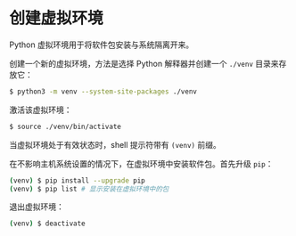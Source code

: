 # 创建虚拟环境

Python 虚拟环境用于将软件包安装与系统隔离开来。

创建一个新的虚拟环境，方法是选择 Python 解释器并创建一个 `./venv` 目录来存放它：

```sh
$ python3 -m venv --system-site-packages ./venv
```

激活该虚拟环境：

```sh
$ source ./venv/bin/activate
```

当虚拟环境处于有效状态时，shell 提示符带有 `(venv)` 前缀。

在不影响主机系统设置的情况下，在虚拟环境中安装软件包。首先升级 `pip`：

```sh
(venv) $ pip install --upgrade pip
(venv) $ pip list # 显示安装在虚拟环境中的包
```

退出虚拟环境：

```sh
(venv) $ deactivate
```